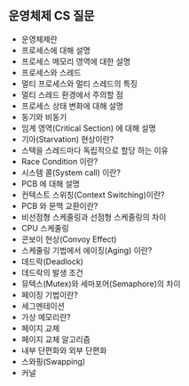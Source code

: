 ## 운영체제 CS 질문

- 운영체제란
- 프로세스에 대해 설명 
- 프로세스 메모리 영역에 대한 설명 
- 프로세스와 스레드 
- 멀티 프로세스와 멀티 스레드의 특징 
- 멀티 스레드 환경에서 주의할 점
- 프로세스 상태 변화에 대해 설명
- 동기와 비동기 
- 임계 영역(Critical Section) 에 대해 설명
- 기아(Starvation) 현상이란?
- 스택을 스레드마다 독립적으로 할당 하는 이유 
- Race Condition 이란?
- 시스템 콜(System call) 이란? 
- PCB 에 대해 설명 
- 컨텍스트 스위칭(Context Switching)이란?  
- PCB 와 문맥 교환이란?  
- 비선점형 스케줄링과 선점형 스케줄링의 차이 
- CPU 스케줄링
- 콘보이 현상(Convoy Effect) 
- 스케줄링 기법에서 에이징(Aging) 이란?  
- 데드락(Deadlock) 
- 데드락의 발생 조건 
- 뮤텍스(Mutex)와 세마포어(Semaphore)의 차이 
- 페이징 기법이란?
- 세그멘테이션 
- 가상 메모리란? 
- 페이지 교체  
- 페이지 교체 알고리즘 
- 내부 단편화와 외부 단편화 
- 스와핑(Swapping)
- 커널
